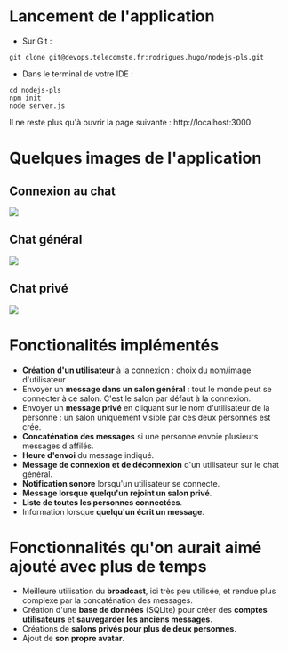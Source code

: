 # Lancement de l'application

- Sur Git :
```
git clone git@devops.telecomste.fr:rodrigues.hugo/nodejs-pls.git
```

- Dans le terminal de votre IDE :

```
cd nodejs-pls
npm init
node server.js
```

Il ne reste plus qu'à ouvrir la page suivante : http://localhost:3000

# Quelques images de l'application
 
 ## Connexion au chat

<img src="https://zupimages.net/up/23/04/31jz.png">


 ## Chat général

<img src="https://zupimages.net/up/23/04/gq50.jpg">


 ## Chat privé

<img src="https://zupimages.net/up/23/04/xomw.jpg">




# Fonctionalités implémentés

  - __Création d'un utilisateur__ à la connexion : choix du nom/image d'utilisateur
  - Envoyer un __message dans un salon général__ : tout le monde peut se connecter à ce salon. C'est le salon par défaut à la connexion.
  - Envoyer un __message privé__ en cliquant sur le nom d'utilisateur de la personne : un salon uniquement visible par ces deux personnes est crée.
  - __Concaténation des messages__ si une personne envoie plusieurs messages d'affilés.
  - __Heure d'envoi__ du message indiqué.
  - __Message de connexion et de déconnexion__ d'un utilisateur sur le chat général.
  - __Notification sonore__ lorsqu'un utilisateur se connecte.
  - __Message lorsque quelqu'un rejoint un salon privé__.
  - __Liste de toutes les personnes connectées__.
  - Information lorsque __quelqu'un écrit un message__.


# Fonctionnalités qu'on aurait aimé ajouté avec plus de temps

  - Meilleure utilisation du __broadcast__, ici très peu utilisée, et rendue plus complexe par la concaténation des messages.
  - Création d'une __base de données__ (SQLite) pour créer des __comptes utilisateurs__ et __sauvegarder les anciens messages__.
  - Créations de __salons privés pour plus de deux personnes__.
  - Ajout de __son propre avatar__.

